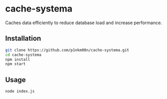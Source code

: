 # cache-systema

Caches data efficiently to reduce database load and increase performance.

## Installation

```bash
git clone https://github.com/p1nkm00n/cache-systema.git
cd cache-systema
npm install
npm start
```

## Usage
```bash
node index.js
```
